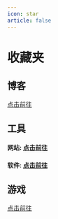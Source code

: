 ```yaml
---
icon: star
article: false
---  
```

# 收藏夹
## <HopeIcon icon="book"/>博客  
[点击前往](blog.md)  

## <HopeIcon icon="screwdriver-wrench"/>工具
#### <HopeIcon icon="link"/>网站: [点击前往](tool/website.md)    
#### <HopeIcon icon="computer"/>软件: [点击前往](tool/software.md)

## <HopeIcon icon="gamepad"/>游戏
[点击前往](game.md)